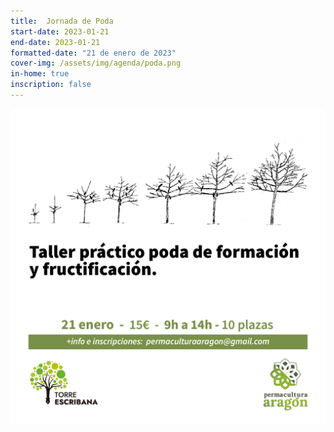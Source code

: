 ```yaml
---
title:  Jornada de Poda
start-date: 2023-01-21
end-date: 2023-01-21
formatted-date: "21 de enero de 2023"
cover-img: /assets/img/agenda/poda.png
in-home: true
inscription: false
---
```


<img src="/assets/img/agenda/poda.png"/>
<br>

